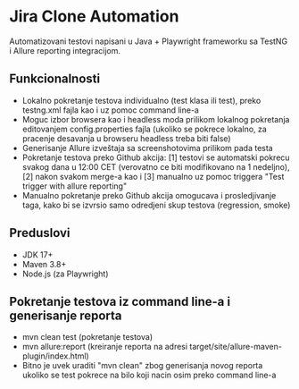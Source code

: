 # Jira Clone Automation
Automatizovani testovi napisani u Java + Playwright frameworku sa TestNG i Allure reporting integracijom.

## Funkcionalnosti
*  Lokalno pokretanje testova individualno (test klasa ili test), preko testng.xml fajla kao i uz pomoc command line-a
*  Moguc izbor browsera kao i headless moda prilikom lokalnog pokretanja editovanjem config.properties fajla (ukoliko se pokrece lokalno, za pracenje desavanja u browseru headless treba biti false)
*  Generisanje Allure izveštaja sa screenshotovima prilikom pada testa
*  Pokretanje testova preko Github akcija: [1] testovi se automatski pokrecu svakog dana u 12:00 CET (verovatno ce biti modifikovano na 1 nedeljno), [2] nakon svakom merge-a kao i [3] manualno uz pomoc triggera "Test trigger with allure reporting"
*  Manualno pokretanje preko Github akcija omogucava i prosledjivanje taga, kako bi se izvrsio samo odredjeni skup testova (regression, smoke)

## Preduslovi
*  JDK 17+
*  Maven 3.8+
*  Node.js (za Playwright)

## Pokretanje testova iz command line-a i generisanje reporta
*  mvn clean test (pokretanje testova)
*  mvn allure:report (kreiranje reporta na adresi target/site/allure-maven-plugin/index.html)
*  Bitno je uvek uraditi "mvn clean" zbog generisanja novog reporta ukoliko se test pokrece na bilo koji nacin osim preko command line-a
